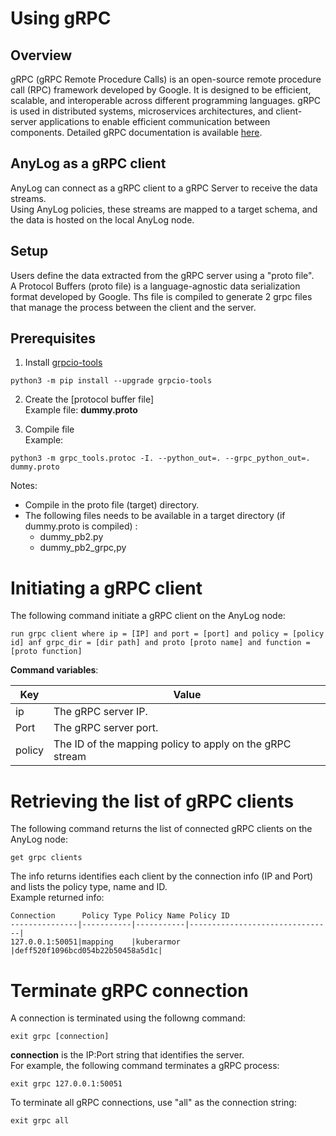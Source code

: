 # Using gRPC

## Overview
gRPC (gRPC Remote Procedure Calls) is an open-source remote procedure call (RPC) framework developed by Google. 
It is designed to be efficient, scalable, and interoperable across different programming languages.
gRPC is used in distributed systems, microservices architectures, and client-server applications to enable efficient 
communication between components. Detailed gRPC documentation is available [here](https://grpc.io/docs/what-is-grpc/introduction/#overview).  

## AnyLog as a gRPC client
AnyLog can connect as a gRPC client to a gRPC Server to receive the data streams.  
Using AnyLog policies, these streams are mapped to a target schema, and the data is hosted on the local AnyLog node.

## Setup
Users define the data extracted from the gRPC server using a "proto file".  
A Protocol Buffers (proto file) is a language-agnostic data serialization format developed by Google.
Ths file is compiled to generate 2 grpc files that manage the process between the client and the server.

## Prerequisites

1. Install [grpcio-tools](https://pypi.org/project/grpcio-tools/)
```shell
python3 -m pip install --upgrade grpcio-tools
```

2. Create the [protocol buffer file]  
    Example file: **dummy.proto**

3. Compile file  
Example:
```shell
python3 -m grpc_tools.protoc -I. --python_out=. --grpc_python_out=. dummy.proto
```
Notes: 
* Compile in the proto file (target) directory.  
* The following files needs to be available in a target directory (if dummy.proto is compiled) :
    * dummy_pb2.py
    * dummy_pb2_grpc,py


# Initiating a gRPC client
The following command initiate a gRPC client on the AnyLog node:

```anylog
run grpc client where ip = [IP] and port = [port] and policy = [policy id] anf grpc_dir = [dir path] and proto [proto name] and function = [proto function]
```

**Command variables**:

| Key        | Value  | 
| ---------- | -------| 
| ip         | The gRPC server IP. |
| Port       | The gRPC server port. |
| policy     | The ID of the mapping policy to apply on the gRPC stream |


# Retrieving the list of gRPC clients
The following command returns the list of connected gRPC clients on the AnyLog node:
```anylog
get grpc clients 
```
The info returns identifies each client by the connection info (IP and Port) and lists the policy type, name and ID.  
Example returned info:
```anylog
Connection      Policy Type Policy Name Policy ID
---------------|-----------|-----------|--------------------------------|
127.0.0.1:50051|mapping    |kuberarmor |deff520f1096bcd054b22b50458a5d1c|
```

# Terminate gRPC connection

A connection is terminated using the followng command:
```anylog
exit grpc [connection]
```
**connection** is the IP:Port string that identifies the server.    
For example, the following command terminates a gRPC process: 
```anylog
exit grpc 127.0.0.1:50051
```
To terminate all gRPC connections, use "all" as the connection string:
```anylog
exit grpc all
```


